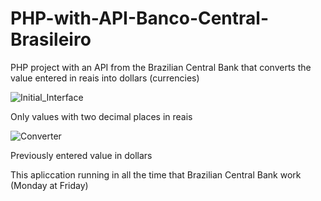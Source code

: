 # PHP-with-API-Banco-Central-Brasileiro
PHP project with an API from the Brazilian Central Bank that converts the value entered in reais into dollars (currencies)

![Initial_Interface](https://i.imgur.com/dyXCZJ9.png)
<p> Only values ​​with two decimal places in reais <p>


![Converter](https://i.imgur.com/ci43xJy.png)
<p> Previously entered value in dollars <p>

<p> This apliccation running in all the time that Brazilian Central Bank work (Monday at Friday) <p>
